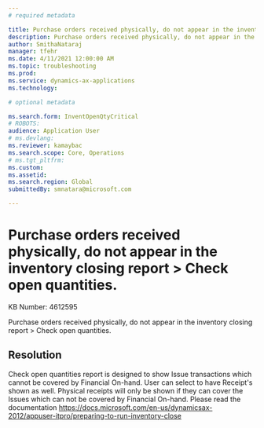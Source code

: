 ```yaml
---
# required metadata

title: Purchase orders received physically, do not appear in the inventory closing report > Check open quantities.
description: Purchase orders received physically, do not appear in the inventory closing report > Check open quantities.
author: SmithaNataraj
manager: tfehr
ms.date: 4/11/2021 12:00:00 AM
ms.topic: troubleshooting
ms.prod: 
ms.service: dynamics-ax-applications
ms.technology: 

# optional metadata

ms.search.form: InventOpenQtyCritical
# ROBOTS: 
audience: Application User
# ms.devlang: 
ms.reviewer: kamaybac
ms.search.scope: Core, Operations
# ms.tgt_pltfrm: 
ms.custom: 
ms.assetid: 
ms.search.region: Global
submittedBy: smnatara@microsoft.com

---
```


# Purchase orders received physically, do not appear in the inventory closing report > Check open quantities.

KB Number: 4612595

Purchase orders received physically, do not appear in the inventory closing report > Check open quantities.


## Resolution
Check open quantities report is designed to show Issue transactions which cannot be covered by Financial On-hand.
User can select to have Receipt's shown as well. Physical receipts will only be shown if they can cover the Issues which can not be covered by Financial On-hand. Please read the documentation
https://docs.microsoft.com/en-us/dynamicsax-2012/appuser-itpro/preparing-to-run-inventory-close


